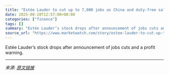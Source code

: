 ```yaml
---
title: "Estée Lauder to cut up to 7,000 jobs as China and duty-free sales stay weak"
date: 2025-08-20T12:57:00+08:00
categories: ["finance"]
tags: []
summary: "Estée Lauder’s stock drops after announcement of jobs cuts and a profit warning."
source_url: "https://www.marketwatch.com/story/estee-lauder-to-cut-up-to-7-000-jobs-as-china-and-duty-free-sales-stay-weak-82092ee3?mod=mw_rss_topstories"
---
```


Estée Lauder’s stock drops after announcement of jobs cuts and a profit warning.

---

*来源: [原文链接](https://www.marketwatch.com/story/estee-lauder-to-cut-up-to-7-000-jobs-as-china-and-duty-free-sales-stay-weak-82092ee3?mod=mw_rss_topstories)*
